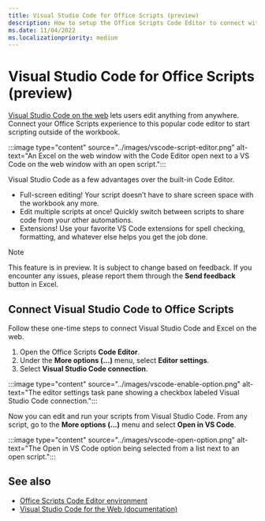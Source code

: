 ```yaml
---
title: Visual Studio Code for Office Scripts (preview)
description: How to setup the Office Scripts Code Editor to connect with VS Code on the web.
ms.date: 11/04/2022
ms.localizationpriority: medium
---
```


# Visual Studio Code for Office Scripts (preview)

[Visual Studio Code on the web](https://vscode.dev/) lets users edit anything from anywhere. Connect your Office Scripts experience to this popular code editor to start scripting outside of the workbook.

:::image type="content" source="../images/vscode-script-editor.png" alt-text="An Excel on the web window with the Code Editor open next to a VS Code on the web window with an open script.":::

Visual Studio Code as a few advantages over the built-in Code Editor.

- Full-screen editing! Your script doesn’t have to share screen space with the workbook any more.
- Edit multiple scripts at once! Quickly switch between scripts to share code from your other automations.
- Extensions! Use your favorite VS Code extensions for spell checking, formatting, and whatever else helps you get the job done.

> [!NOTE]
> This feature is in preview. It is subject to change based on feedback. If you encounter any issues, please report them through the **Send feedback** button in Excel.

## Connect Visual Studio Code to Office Scripts

Follow these one-time steps to connect Visual Studio Code and Excel on the web.

1. Open the Office Scripts **Code Editor**.
2. Under the **More options (…)** menu, select **Editor settings**.
3. Select **Visual Studio Code connection**.

:::image type="content" source="../images/vscode-enable-option.png" alt-text="The editor settings task pane showing a checkbox labeled Visual Studio Code connection.":::

Now you can edit and run your scripts from Visual Studio Code. From any script, go to the **More options (…)** menu and select **Open in VS Code**.

:::image type="content" source="../images/vscode-open-option.png" alt-text="The Open in VS Code option being selected from a list next to an open script.":::

## See also

- [Office Scripts Code Editor environment](../overview/code-editor-environment.md)
- [Visual Studio Code for the Web (documentation)](https://code.visualstudio.com/docs/editor/vscode-web)
